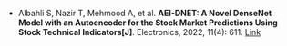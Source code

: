 * Albahli S, Nazir T, Mehmood A, et al. <b>AEI-DNET: A Novel DenseNet Model with an Autoencoder for the Stock Market Predictions Using Stock Technical Indicators[J]</b>. Electronics, 2022, 11(4): 611. [Link](https://www.mdpi.com/1501222)

